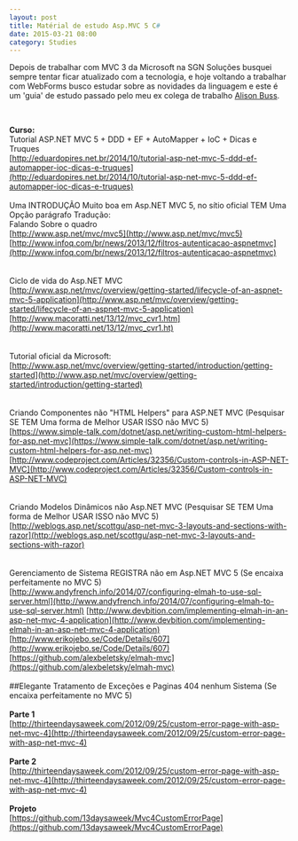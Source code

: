 ```yaml
---
layout: post
title: Matérial de estudo Asp.MVC 5 C#
date: 2015-03-21 08:00
category: Studies
---
```


<p class="text-post">
    Depois de trabalhar com MVC 3 da Microsoft na SGN Soluções busquei sempre tentar ficar atualizado com a tecnologia, e hoje voltando a trabalhar com WebForms busco estudar sobre as novidades da linguagem e este é um 'guia' de estudo passado pelo meu ex colega de trabalho <a href="https://github.com/alisonbuss">Alison Buss</a>.
</p>
<br />


<strong>Curso:</strong>
<br />
Tutorial ASP.NET MVC 5 + DDD + EF + AutoMapper + IoC + Dicas e Truques<br />
[http://eduardopires.net.br/2014/10/tutorial-asp-net-mvc-5-ddd-ef-automapper-ioc-dicas-e-truques](http://eduardopires.net.br/2014/10/tutorial-asp-net-mvc-5-ddd-ef-automapper-ioc-dicas-e-truques)
<br /><br />
Uma INTRODUÇÃO Muito boa em Asp.NET MVC 5, no sítio oficial TEM Uma Opção parágrafo Tradução:
<br />
Falando Sobre o quadro<br />
[http://www.asp.net/mvc/mvc5](http://www.asp.net/mvc/mvc5)<br />
[http://www.infoq.com/br/news/2013/12/filtros-autenticacao-aspnetmvc](http://www.infoq.com/br/news/2013/12/filtros-autenticacao-aspnetmvc)<br />
<br /><br />
Ciclo de vida do Asp.NET MVC<br />
[http://www.asp.net/mvc/overview/getting-started/lifecycle-of-an-aspnet-mvc-5-application](http://www.asp.net/mvc/overview/getting-started/lifecycle-of-an-aspnet-mvc-5-application) <br />
[http://www.macoratti.net/13/12/mvc_cvr1.htm](http://www.macoratti.net/13/12/mvc_cvr1.ht)<br />
<br /><br />
Tutorial oficial da Microsoft:<br />
[http://www.asp.net/mvc/overview/getting-started/introduction/getting-started](http://www.asp.net/mvc/overview/getting-started/introduction/getting-started)<br />
<br /><br />
Criando Componentes não "HTML Helpers" para ASP.NET MVC (Pesquisar SE TEM Uma forma de Melhor USAR ISSO não MVC 5)<br />
[https://www.simple-talk.com/dotnet/asp.net/writing-custom-html-helpers-for-asp.net-mvc](https://www.simple-talk.com/dotnet/asp.net/writing-custom-html-helpers-for-asp.net-mvc)<br />
[http://www.codeproject.com/Articles/32356/Custom-controls-in-ASP-NET-MVC](http://www.codeproject.com/Articles/32356/Custom-controls-in-ASP-NET-MVC)<br /><br /><br />
Criando Modelos Dinâmicos não Asp.NET MVC (Pesquisar SE TEM Uma forma de Melhor USAR ISSO não MVC 5)<br />
[http://weblogs.asp.net/scottgu/asp-net-mvc-3-layouts-and-sections-with-razor](http://weblogs.asp.net/scottgu/asp-net-mvc-3-layouts-and-sections-with-razor)<br />
</br></br>
Gerenciamento de Sistema REGISTRA não em Asp.NET MVC 5 (Se encaixa perfeitamente no MVC 5)<br />
[http://www.andyfrench.info/2014/07/configuring-elmah-to-use-sql-server.html](http://www.andyfrench.info/2014/07/configuring-elmah-to-use-sql-server.html)
[http://www.devbition.com/implementing-elmah-in-an-asp-net-mvc-4-application](http://www.devbition.com/implementing-elmah-in-an-asp-net-mvc-4-application)
[http://www.erikojebo.se/Code/Details/607](http://www.erikojebo.se/Code/Details/607)
[https://github.com/alexbeletsky/elmah-mvc](https://github.com/alexbeletsky/elmah-mvc)
<br /><br />
##Elegante Tratamento de Exceções e Paginas 404 nenhum Sistema (Se encaixa perfeitamente no MVC 5)
<br /><br />
<strong>Parte 1</strong>
<br />
[http://thirteendaysaweek.com/2012/09/25/custom-error-page-with-asp-net-mvc-4](http://thirteendaysaweek.com/2012/09/25/custom-error-page-with-asp-net-mvc-4)
<br /><br />
<strong>Parte 2</strong>
<br />
[http://thirteendaysaweek.com/2012/09/25/custom-error-page-with-asp-net-mvc-4](http://thirteendaysaweek.com/2012/09/25/custom-error-page-with-asp-net-mvc-4)
<br /><br />
<strong>Projeto</strong>
<br />
[https://github.com/13daysaweek/Mvc4CustomErrorPage](https://github.com/13daysaweek/Mvc4CustomErrorPage)    
</p>